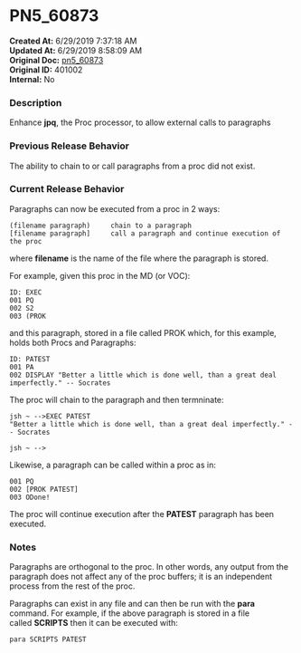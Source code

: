 # PN5_60873

**Created At:** 6/29/2019 7:37:18 AM  
**Updated At:** 6/29/2019 8:58:09 AM  
**Original Doc:** [pn5_60873](https://docs.jbase.com/61286-5-7-3-release-notes/pn5_60873)  
**Original ID:** 401002  
**Internal:** No  


### Description

Enhance **jpq**, the Proc processor, to allow external calls to paragraphs



### Previous Release Behavior

The ability to chain to or call paragraphs from a proc did not exist.



### Current Release Behavior

Paragraphs can now be executed from a proc in 2 ways:



```
(filename paragraph)     chain to a paragraph
[filename paragraph]     call a paragraph and continue execution of the proc
```

where **filename** is the name of the file where the paragraph is stored.

For example, given this proc in the MD (or VOC):



```
ID: EXEC
001 PQ
002 S2
003 (PROK
```

and this paragraph, stored in a file called PROK which, for this example, holds both Procs and Paragraphs:



```
ID: PATEST
001 PA
002 DISPLAY "Better a little which is done well, than a great deal imperfectly." -- Socrates
```

The proc will chain to the paragraph and then termninate:



```
jsh ~ -->EXEC PATEST
"Better a little which is done well, than a great deal imperfectly." -- Socrates

jsh ~ -->
```

Likewise, a paragraph can be called within a proc as in:



```
001 PQ
002 [PROK PATEST]
003 ODone!
```

The proc will continue execution after the **PATEST** paragraph has been executed.



### Notes

Paragraphs are orthogonal to the proc. In other words, any output from the paragraph does not affect any of the proc buffers; it is an independent process from the rest of the proc.

Paragraphs can exist in any file and can then be run with the **para** command. For example, if the above paragraph is stored in a file called **SCRIPTS** then it can be executed with:



```
para SCRIPTS PATEST
```
